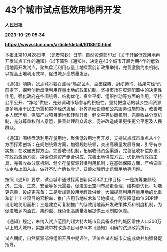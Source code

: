 # 43个城市试点低效用地再开发
**人民日报**

**2023-10-29 05:34**

**https://www.stcn.com/article/detail/1018610.html**

本报北京10月28日电 （记者常钦）日前，自然资源部印发《关于开展低效用地再开发试点工作的通知》（以下简称《通知》），决定在43个城市开展为期4年的低效用地再开发试点，聚焦盘活利用存量土地探索创新政策举措，完善激励约束机制，以提高土地利用效率、促进城乡高质量发展。

《通知》明确，试点城市要在坚持“局部试点、全面探索、封闭运行、结果可控”的前提下，探索创新盘活利用存量土地的政策机制。坚持市场在资源配置中的决定性作用，强化政府在空间统筹、结构优化、资金平衡、组织推动等方面的作用，坚持公平公开、“净地”供应，充分调动市场参与的积极性。坚持把盘活的城乡空间资源更多地用于民生所需和实体经济发展，补齐基础设施和公共服务设施短板，改善城乡人居环境，保障产业项目落地和转型升级。健全平等协商机制，完善收益分享机制，充分尊重权利人意愿，妥善处理群众诉求，促进改造成果更多更公平惠及人民群众。

《通知》围绕盘活利用存量用地，聚焦低效用地再开发，支持试点城市重点从4个方面探索创新：在规划统筹方面，加强规划统领，突出高质量发展导向，引导有序实施；在收储支撑方面，完善收储机制，拓展收储资金渠道，完善征收补偿办法；在政策激励方面，探索资源资产组合供应、完善土地供应方式、优化地价政策工具、完善收益分享机制、健全存量资源转换利用机制；在基础保障方面，严格调查认定和上图入库、做好不动产确权登记、妥善处理历史遗留用地等问题。

按照《通知》要求，试点城市通过探索创新实现3项工作目标：一是统筹兼顾经济、生活、生态、安全等多元需要，促进国土空间布局更合理、结构更优化、功能更完善、设施更完备；二是增加建设用地有效供给，大幅提高利用存量用地的比重和新上工业项目的容积率，推广应用节地技术和节地模式，明显降低单位GDP建设用地使用面积；三是建立可复制推广的低效用地再开发政策体系和制度机制，为促进城乡内涵式、集约型、绿色化高质量发展提供土地制度保障。

《通知》规定，未纳入试点范围的超大特大城市及具备条件的城区常住人口300万以上的大城市，实施城中村改造项目可参照本《通知》明确的试点政策执行。

试点期间，自然资源部将组织开展中期评估，评价各试点城市实施成效并加强督促指导。